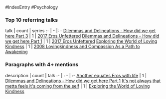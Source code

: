 #IndexEntry #Psychology

### Top 10 referring talks
talk | count | series
:- | - |: -
<a data-href="Dilemmas and Delineations - How did we get here Part 3" href="Dilemmas+and+Delineations+-+How+did+we+get+here+Part+3" class="internal-link" target="_blank" rel="noopener">Dilemmas and Delineations - How did we get here Part 3</a> | 1 | <a data-href="2017 Eros Unfettered" href="2017+Eros+Unfettered" class="internal-link" target="_blank" rel="noopener">2017 Eros Unfettered</a>
<a data-href="Dilemmas and Delineations - How did we get here Part 1" href="Dilemmas+and+Delineations+-+How+did+we+get+here+Part+1" class="internal-link" target="_blank" rel="noopener">Dilemmas and Delineations - How did we get here Part 1</a> | 1 | <a data-href="2017 Eros Unfettered" href="2017+Eros+Unfettered" class="internal-link" target="_blank" rel="noopener">2017 Eros Unfettered</a>
<a data-href="Exploring the World of Loving Kindness" href="Exploring+the+World+of+Loving+Kindness" class="internal-link" target="_blank" rel="noopener">Exploring the World of Loving Kindness</a> | 1 | <a data-href="2008 Lovingkindness and Compassion As a Path to Awakening" href="2008+Lovingkindness+and+Compassion+As+a+Path+to+Awakening" class="internal-link" target="_blank" rel="noopener">2008 Lovingkindness and Compassion As a Path to Awakening</a>

### Paragraphs with 4+ mentions
description | count | talk
:- | : - | :-
<a aria-label-position="top" aria-label="Dilemmas and Delineations - How did we get here Part 1 > Another equates Eros with life" data-href="Dilemmas and Delineations - How did we get here Part 1#Another equates Eros with life" href="Dilemmas+and+Delineations+-+How+did+we+get+here+Part+1#Another+equates+Eros+with+life" class="internal-link" target="_blank" rel="noopener">Another equates Eros with life</a> | 1 | <a data-href="Dilemmas and Delineations - How did we get here Part 1" href="Dilemmas+and+Delineations+-+How+did+we+get+here+Part+1" class="internal-link" target="_blank" rel="noopener">Dilemmas and Delineations - How did we get here Part 1</a>
<a aria-label-position="top" aria-label="Exploring the World of Loving Kindness > Its not always that metta feels its coming from the self" data-href="Exploring the World of Loving Kindness#Its not always that metta feels its coming from the self" href="Exploring+the+World+of+Loving+Kindness#It%27s+not+always+that+metta+feels+it%27s+coming+from+the+self" class="internal-link" target="_blank" rel="noopener">It&#x27;s not always that metta feels it&#x27;s coming from the self</a> | 1 | <a data-href="Exploring the World of Loving Kindness" href="Exploring+the+World+of+Loving+Kindness" class="internal-link" target="_blank" rel="noopener">Exploring the World of Loving Kindness</a>

